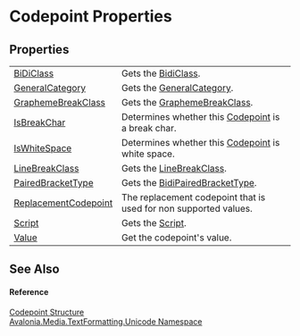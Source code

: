 # Codepoint Properties




## Properties
<table>
<tr>
<td><a href="P_Avalonia_Media_TextFormatting_Unicode_Codepoint_BiDiClass">BiDiClass</a></td>
<td>Gets the <a href="T_Avalonia_Media_TextFormatting_Unicode_BidiClass">BidiClass</a>.</td>
</tr>
<tr>
<td><a href="P_Avalonia_Media_TextFormatting_Unicode_Codepoint_GeneralCategory">GeneralCategory</a></td>
<td>Gets the <a href="T_Avalonia_Media_TextFormatting_Unicode_GeneralCategory">GeneralCategory</a>.</td>
</tr>
<tr>
<td><a href="P_Avalonia_Media_TextFormatting_Unicode_Codepoint_GraphemeBreakClass">GraphemeBreakClass</a></td>
<td>Gets the <a href="P_Avalonia_Media_TextFormatting_Unicode_Codepoint_GraphemeBreakClass">GraphemeBreakClass</a>.</td>
</tr>
<tr>
<td><a href="P_Avalonia_Media_TextFormatting_Unicode_Codepoint_IsBreakChar">IsBreakChar</a></td>
<td>Determines whether this <a href="T_Avalonia_Media_TextFormatting_Unicode_Codepoint">Codepoint</a> is a break char.</td>
</tr>
<tr>
<td><a href="P_Avalonia_Media_TextFormatting_Unicode_Codepoint_IsWhiteSpace">IsWhiteSpace</a></td>
<td>Determines whether this <a href="T_Avalonia_Media_TextFormatting_Unicode_Codepoint">Codepoint</a> is white space.</td>
</tr>
<tr>
<td><a href="P_Avalonia_Media_TextFormatting_Unicode_Codepoint_LineBreakClass">LineBreakClass</a></td>
<td>Gets the <a href="T_Avalonia_Media_TextFormatting_Unicode_LineBreakClass">LineBreakClass</a>.</td>
</tr>
<tr>
<td><a href="P_Avalonia_Media_TextFormatting_Unicode_Codepoint_PairedBracketType">PairedBracketType</a></td>
<td>Gets the <a href="T_Avalonia_Media_TextFormatting_Unicode_BidiPairedBracketType">BidiPairedBracketType</a>.</td>
</tr>
<tr>
<td><a href="P_Avalonia_Media_TextFormatting_Unicode_Codepoint_ReplacementCodepoint">ReplacementCodepoint</a></td>
<td>The replacement codepoint that is used for non supported values.</td>
</tr>
<tr>
<td><a href="P_Avalonia_Media_TextFormatting_Unicode_Codepoint_Script">Script</a></td>
<td>Gets the <a href="T_Avalonia_Media_TextFormatting_Unicode_Script">Script</a>.</td>
</tr>
<tr>
<td><a href="P_Avalonia_Media_TextFormatting_Unicode_Codepoint_Value">Value</a></td>
<td>Get the codepoint's value.</td>
</tr>
</table>

## See Also


#### Reference
<a href="T_Avalonia_Media_TextFormatting_Unicode_Codepoint">Codepoint Structure</a>  
<a href="N_Avalonia_Media_TextFormatting_Unicode">Avalonia.Media.TextFormatting.Unicode Namespace</a>  

